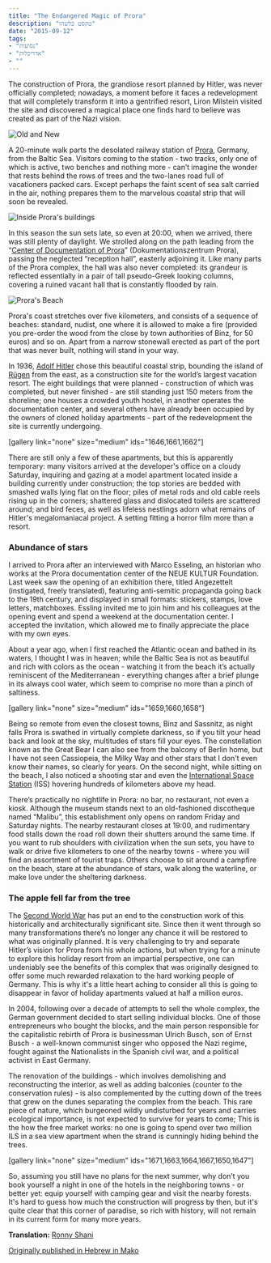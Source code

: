 ```yaml
---
title: "The Endangered Magic of Prora"
description: "טקסט כלשהו"
date: "2015-09-12"
tags:
- "נסיעות"
- "אדריכלות"
- ""
---
```

The construction of Prora, the grandiose resort planned by Hitler, was never officially completed; nowadays, a moment before it faces a redevelopment that will completely transform it into a gentrified resort, Liron Milstein visited the site and discovered a magical place one finds hard to believe was created as part of the Nazi vision.

![Old and New](images/IMG_2987.jpg "Old and New")

A 20-minute walk parts the desolated railway station of [Prora](https://en.wikipedia.org/wiki/Prora), Germany, from the Baltic Sea. Visitors coming to the station - two tracks, only one of which is active, two benches and nothing more - can’t imagine the wonder that rests behind the rows of trees and the two-lanes road full of vacationers packed cars. Except perhaps the faint scent of sea salt carried in the air, nothing prepares them to the marvelous coastal strip that will soon be revealed.

![Inside Prora's buildings](images/IMG_3072.jpg "Inside Prora's buildings")

In this season the sun sets late, so even at 20:00, when we arrived, there was still plenty of daylight. We strolled along on the path leading from the “[Center of Documentation of Prora](https://www.proradok.de/en/startseite-2/)” (Dokumentationszentrum Prora), passing the neglected “reception hall”, easterly adjoining it. Like many parts of the Prora complex, the hall was also never completed: its grandeur is reflected essentially in a pair of tall pseudo-Greek looking columns, covering a ruined vacant hall that is constantly flooded by rain.

![Prora's Beach](images/IMG_3000.jpg "Prora's Beach")

Prora's coast stretches over five kilometers, and consists of a sequence of beaches: standard, nudist, one where it is allowed to make a fire (provided you pre-order the wood from the close by town authorities of Binz, for 50 euros) and so on. Apart from a narrow stonewall erected as part of the port that was never built, nothing will stand in your way.

In 1936, [Adolf Hitler](https://en.wikipedia.org/wiki/Adolf_Hitler) chose this beautiful coastal strip, bounding the island of [Rügen](https://en.wikipedia.org/wiki/Rügen) from the east, as a construction site for the world’s largest vacation resort. The eight buildings that were planned - construction of which was completed, but never finished - are still standing just 150 meters from the shoreline; one houses a crowded youth hostel, in another operates the documentation center, and several others have already been occupied by the owners of cloned holiday apartments - part of the redevelopment the site is currently undergoing.

\[gallery link="none" size="medium" ids="1646,1661,1662"\]

There are still only a few of these apartments, but this is apparently temporary: many visitors arrived at the developer's office on a cloudy Saturday, inquiring and gazing at a model apartment located inside a building currently under construction; the top stories are bedded with smashed walls lying flat on the floor; piles of metal rods and old cable reels rising up in the corners; shattered glass and dislocated toilets are scattered around; and bird feces, as well as lifeless nestlings adorn what remains of Hitler's megalomaniacal project. A setting fitting a horror film more than a resort.

### **Abundance of stars**

I arrived to Prora after an interviewed with Marco Esseling, an historian who works at the Prora documentation center of the NEUE KULTUR Foundation. Last week saw the opening of an exhibition there, titled Angezettelt (instigated, freely translated), featuring anti-semitic propaganda going back to the 19th century, and displayed in small formats: stickers, stamps, love letters, matchboxes. Essling invited me to join him and his colleagues at the opening event and spend a weekend at the documentation center. I accepted the invitation, which allowed me to finally appreciate the place with my own eyes.

About a year ago, when I first reached the Atlantic ocean and bathed in its waters, I thought I was in heaven; while the Baltic Sea is not as beautiful and rich with colors as the ocean - watching it from the beach it’s actually reminiscent of the Mediterranean - everything changes after a brief plunge in its always cool water, which seem to comprise no more than a pinch of saltiness.

\[gallery link="none" size="medium" ids="1659,1660,1658"\]

Being so remote from even the closest towns, Binz and Sassnitz, as night falls Prora is swathed in virtually complete darkness, so if you tilt your head back and look at the sky, multitudes of stars fill your eyes. The constellation known as the Great Bear I can also see from the balcony of Berlin home, but I have not seen Cassiopeia, the Milky Way and other stars that I don't even know their names, so clearly for years. On the second night, while sitting on the beach, I also noticed a shooting star and even the [International Space Station](https://en.wikipedia.org/wiki/International_Space_Station) (ISS) hovering hundreds of kilometers above my head.

There’s practically no nightlife in Prora: no bar, no restaurant, not even a kiosk. Although the museum stands next to an old-fashioned discotheque named “Malibu”, this establishment only opens on random Friday and Saturday nights. The nearby restaurant closes at 19:00, and rudimentary food stalls down the road roll down their shutters around the same time. If you want to rub shoulders with civilization when the sun sets, you have to walk or drive five kilometers to one of the nearby towns - where you will find an assortment of tourist traps. Others choose to sit around a campfire on the beach, stare at the abundance of stars, walk along the waterline, or make love under the sheltering darkness.

### **The apple fell far from the tree**

The [Second World War](https://en.wikipedia.org/wiki/World_War_II) has put an end to the construction work of this historically and architecturally significant site. Since then it went through so many transformations there’s no longer any chance it will be restored to what was originally planned. It is very challenging to try and separate Hitler’s vision for Prora from his whole actions, but when trying for a minute to explore this holiday resort from an impartial perspective, one can undeniably see the benefits of this complex that was originally designed to offer some much rewarded relaxation to the hard working people of Germany. This is why it's a little heart aching to consider all this is going to disappear in favor of holiday apartments valued at half a million euros.

In 2004, following over a decade of attempts to sell the whole complex, the German government decided to start selling individual blocks. One of those entrepreneurs who bought the blocks, and the main person responsible for the capitalistic rebirth of Prora is businessman Ulrich Busch, son of Ernst Busch - a well-known communist singer who opposed the Nazi regime, fought against the Nationalists in the Spanish civil war, and a political activist in East Germany.

The renovation of the buildings - which involves demolishing and reconstructing the interior, as well as adding balconies (counter to the conservation rules) - is also complemented by the cutting down of the trees that grew on the dunes separating the complex from the beach. This rare piece of nature, which burgeoned wildly undisturbed for years and carries ecological importance, is not expected to survive for years to come; This is the how the free market works: no one is going to spend over two million ILS in a sea view apartment when the strand is cunningly hiding behind the trees.

\[gallery link="none" size="medium" ids="1671,1663,1664,1667,1650,1647"\]

So, assuming you still have no plans for the next summer, why don’t you book yourself a night in one of the hotels in the neighboring towns - or better yet: equip yourself with camping gear and visit the nearby forests. It's hard to guess how much the construction will progress by then, but it's quite clear that this corner of paradise, so rich with history, will not remain in its current form for many more years.

**Translation:** [Ronny Shani](https://ironnysh.com)

[Originally published in Hebrew in Mako](https://www.mako.co.il/travel-world/Article-846de2a1a8b4f41006.htm)
</article>
<article>